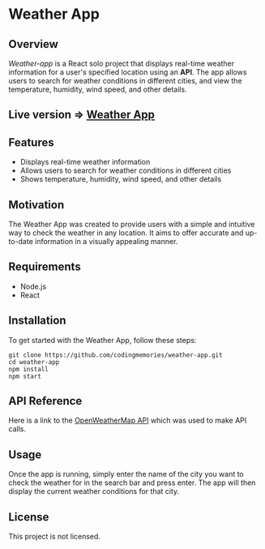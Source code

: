 # Weather App

## Overview

*Weather-app* is a React solo project that displays real-time weather information for a user's specified location using an **API**. The app allows users to search for weather conditions in different cities, and view the temperature, humidity, wind speed, and other details.

## Live version => [Weather App](https://weather-app-current-weather.netlify.app/)

## Features
* Displays real-time weather information
* Allows users to search for weather conditions in different cities
* Shows temperature, humidity, wind speed, and other details

## Motivation
The Weather App was created to provide users with a simple and intuitive way to check the weather in any location. It aims to offer accurate and up-to-date information in a visually appealing manner.

## Requirements
* Node.js
* React

## Installation
To get started with the Weather App, follow these steps:

```
git clone https://github.com/codingmemories/weather-app.git
cd weather-app
npm install
npm start
```

## API Reference
Here is a link to the [OpenWeatherMap API](https://openweathermap.org/api) which was used to make API calls.

## Usage
Once the app is running, simply enter the name of the city you want to check the weather for in the search bar and press enter. The app will then display the current weather conditions for that city.

## License
This project is not licensed.

